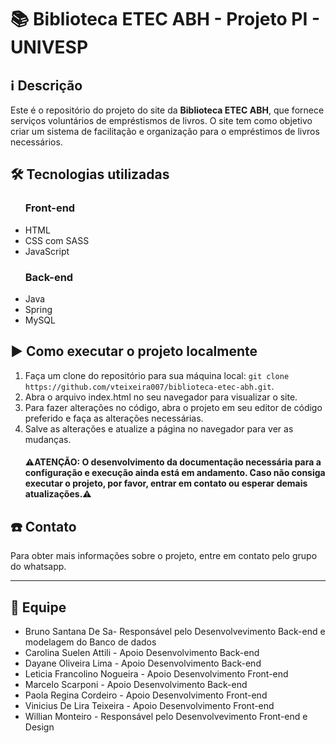 

<h1><span class="emoji">📚</span> Biblioteca ETEC ABH - Projeto PI - UNIVESP </h1>

<h2><span class="emoji">&#x2139;</span> Descrição</h2>

<p>Este é o repositório do projeto do site da <strong>Biblioteca ETEC ABH</strong>, que fornece serviços voluntários de empréstismos de livros. O site tem como objetivo criar um sistema de facilitação e organização para o empréstimos de livros necessários.</p>

<h2><span class="emoji">&#x1F6E0;</span> Tecnologias utilizadas</h2>

<ul>
<h3> Front-end </h3>
	<li>HTML</li>
	<li>CSS com SASS</li>
	<li>JavaScript</li>
  <h3> Back-end </h3>
	<li>Java</li>
	<li>Spring</li>
	<li>MySQL</li>
 
  
</ul>

<h2><span class="emoji">&#x25B6;</span> Como executar o projeto localmente</h2>

<ol>
	<li>Faça um clone do repositório para sua máquina local: <code>git clone https://github.com/vteixeira007/biblioteca-etec-abh.git</code>.</li>
	<li>Abra o arquivo index.html no seu navegador para visualizar o site.</li>
	<li>Para fazer alterações no código, abra o projeto em seu editor de código preferido e faça as alterações necessárias.</li>
	<li>Salve as alterações e atualize a página no navegador para ver as mudanças.</li>

  <h4>⚠️ATENÇÃO: O desenvolvimento da documentação necessária para a configuração e execução ainda está em andamento. Caso não consiga executar o projeto, por favor, entrar em contato ou esperar demais atualizações.⚠️</h4>
</ol>


<h2><span class="emoji">☎️</span> Contato</h2>

<p>Para obter mais informações sobre o projeto, entre em contato pelo grupo do whatsapp.</p>

<hr>

<h2><span class="emoji">&#x1F465;</span> Equipe</h2>

<ul>
	<li>Bruno Santana De Sa- Responsável pelo Desenvolvevimento Back-end e modelagem do Banco de dados</li>
  	<li>Carolina Suelen Attili - Apoio Desenvolvimento Back-end</li>
	<li>Dayane Oliveira Lima - Apoio Desenvolvimento Back-end</li>
  	<li>Leticia Francolino Nogueira - Apoio Desenvolvimento Front-end</li>
	<li>Marcelo Scarponi - Apoio Desenvolvimento Back-end</li>
  <li>Paola Regina Cordeiro - Apoio Desenvolvimento Front-end</li>
  <li>Vinicius De Lira Teixeira - Apoio Desenvolvimento Front-end</li>
	<li>Willian Monteiro -  Responsável pelo Desenvolvevimento Front-end e Design</li>
</ul>
